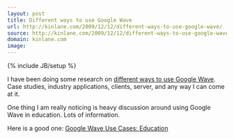 ```yaml
---
layout: post
title: Different ways to use Google Wave
url: http://kinlane.com/2009/12/12/different-ways-to-use-google-wave/
source: http://kinlane.com/2009/12/12/different-ways-to-use-google-wave/
domain: kinlane.com
image: 
---
```

{% include JB/setup %}<p>I have been doing some research on <a href="http://www.waveapplications.net/">different ways to use Google Wave</a>. Case studies, industry applications, clients, server, and any way I can come at it.<p></p>
One thing I am really noticing is heavy discussion around using Google Wave in education. Lots of information.<p></p>
Here is a good one: <a href="http://www.readwriteweb.com/archives/google_wave_use_cases_education.php">Google Wave Use Cases: Education</a></p>
